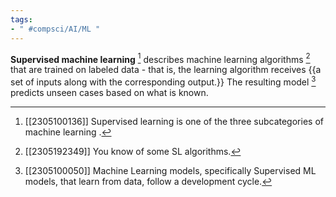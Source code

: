 ```yaml
---
tags:
- " #compsci/AI/ML "
---
```


**Supervised machine learning** [^1] describes machine learning algorithms [^2] that are trained on labeled data - that is, the learning algorithm receives {{a set of inputs along with the corresponding output.}} The resulting model [^3] predicts unseen cases based on what is known. <!--SR:!2024-04-26,229,290-->

[^1]: [[2305100136]] Supervised learning is one of the three subcategories of machine learning [^4].
[^2]: [[2305192349]] You know of some SL algorithms.
[^3]: [[2305100050]] Machine Learning models, specifically Supervised ML models, that learn from data, follow a development cycle.
[^4]: [[2305100035]] Description of machine learning.
